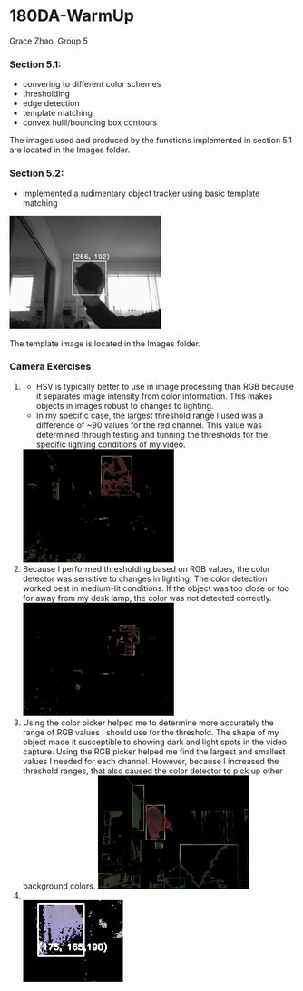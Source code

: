# 180DA-WarmUp
Grace Zhao, Group 5

<h3>Section 5.1:</h3>
    <ul>
        <li>convering to different color schemes</li>
        <li>thresholding</li>
        <li>edge detection</li>
        <li>template matching</li>
        <li>convex hulll/bounding box contours</li>
    </ul>

The images used and produced by the functions implemented in section 5.1 are located in the Images folder.

<h3>Section 5.2:</h3>
    <ul>
        <li>
            implemented a rudimentary object tracker using basic template matching 
        </li>
    </ul>
   
<img src = 'frame_screenshot_12.01.2022.png' height="200"></img>

The template image is located in the Images folder.

<h3>Camera Exercises</h3>
    <ol>
        <li>
            <ul>
                <li>
                    HSV is typically better to use in image processing than RGB because it separates image intensity from color information. This makes objects in images robust to changes to lighting. 
                </li>
                <li>
                    In my specific case, the largest threshold range I used was a difference of ~90 values for the red channel. This value was determined through testing and tunning the thresholds for the specific lighting conditions of my video.
                </li>
            </ul>
            <img src = 'monochrome_thresholding_2.png' height="200"></img> 
        </li>
        <li>
            Because I performed thresholding based on RGB values, the color detector was sensitive to changes in lighting. The color detection worked best in medium-lit conditions. If the object was too close or too for away from my desk lamp, the color was not detected correctly. <br/>
            <img src = 'monochrome_thresholding_3.png' height="200"></img> 
        </li>
        <li>
            Using the color picker helped me to determine more accurately the range of RGB values I should use for the threshold. The shape of my object made it susceptible to showing dark and light spots in the video capture. Using the RGB picker helped me find the largest and smallest values I needed for each channel. However, because I increased the threshold ranges, that also caused the color detector to pick up other background colors. 
            <img src = 'monochrome_thresholding_7.png' height="200"></img>
        </li>
        <li>
            <br/><img src = 'dominant_color_1.png'></img>
        </li>
    </ol>
